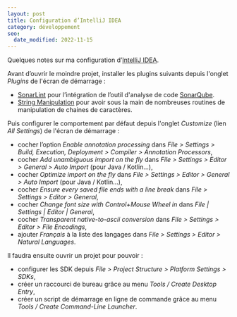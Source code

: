 ```yaml
---
layout: post
title: Configuration d’IntelliJ IDEA
category: développement
seo:
  date_modified: 2022-11-15
---
```


Quelques notes sur ma configuration d’[IntelliJ IDEA](https://www.jetbrains.com/idea/).

Avant d’ouvrir le moindre projet, installer les plugins suivants depuis l'onglet _Plugins_ de l'écran de démarrage :

- [SonarLint](https://plugins.jetbrains.com/plugin/7973-sonarlint) pour l’intégration de l’outil d'analyse de code
  [SonarQube](https://www.sonarqube.org/).
- [String Manipulation](https://plugins.jetbrains.com/plugin/2162-string-manipulation) pour avoir sous la main de
  nombreuses routines de manipulation de chaines de caractères.

Puis configurer le comportement par défaut depuis l'onglet  _Customize_ (lien _All Settings_) de l'écran de démarrage :

- cocher l’option _Enable annotation processing_ dans _File > Settings > Build, Execution, Deployment > Compiler >
  Annotation Processors_,
- cocher _Add unambiguous import on the fly_ dans _File > Settings > Editor > General > Auto Import_ (pour Java /
  Kotlin...),
- cocher _Optimize import on the fly_ dans _File > Settings > Editor > General > Auto Import_ (pour Java / Kotlin...),
- cocher _Ensure every saved file ends with a line break_ dans _File > Settings > Editor > General_,
- cocher _Change font size with Control+Mouse Wheel in_ dans _File | Settings | Editor | General_,
- cocher _Transparent native-to-ascii conversion_ dans _File > Settings > Editor > File Encodings_,
- ajouter _Français_ à la liste des langages dans _File > Settings > Editor > Natural Languages_.

Il faudra ensuite ouvrir un projet pour pouvoir :

- configurer les SDK depuis _File > Project Structure > Platform Settings > SDKs_,
- créer un raccourci de bureau grâce au menu _Tools / Create Desktop Entry_,
- créer un script de démarrage en ligne de commande grâce au menu _Tools / Create Command-Line Launcher_.
